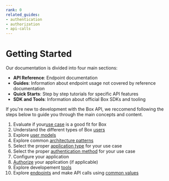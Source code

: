 ```yaml
---
rank: 0
related_guides:
- authentication
- authorization
- api-calls 
---
```


# Getting Started

Our documentation is divided into four main sections: 

- **API Reference**: Endpoint documentation
- **Guides**: Information about endpoint usage not covered by reference
	documentation
- **Quick Starts**: Step by step tutorials for specific API features
- **SDK and Tools**: Information about official Box SDKs and tooling

If you're new to development with the Box API, we reccomend following the steps
below to guide you through the main concepts and content.

1. Evaluate if your[use case][use-case] is a good fit for Box
2. Understand the different types of Box [users][users]
3. Explore [user models][user-model]
4. Explore common [architecture patterns][patterns]
5. Select the proper [application type][app-type] for your use case
6. Select the proper [authentication method][authentication] for your use case
7. Configure your application
8. [Authorize][authorize] your application (if applicable)
9. Explore developement [tools][tools] 
10. Explore [endpoints][endpoints] and make API calls using [common values][cv]

[use-case]: g://getting-started/use-cases
[users]: g://guides/getting-started/user-types
[patterns]: g://getting-started/architecture-patterns
[user-model]: g://getting-started/user-types
[app-type]: g://applications
[authentication]: g://authentication
[authorize]: g://authorization/custom-app-approval
[tools]: g://tooling
[endpoints]: https://developer.box.com/reference
[cv]: g://getting-started/locating-values